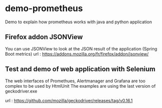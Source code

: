 # demo-prometheus
Demo to explain how prometheus works with java and python application

## Firefox addon JSONView
You can use JSONView to look at the JSON result of the application (Spring Boot metrics)
url : https://addons.mozilla.org/fr/firefox/addon/jsonview/


## Test and demo of web application with Selenium
The web interfaces of Promethues, Alertmanager and Grafana are too complex to be used by HtmlUnit
The examples are using the last version of geckodriver.exe

url : https://github.com/mozilla/geckodriver/releases/tag/v0.16.1

